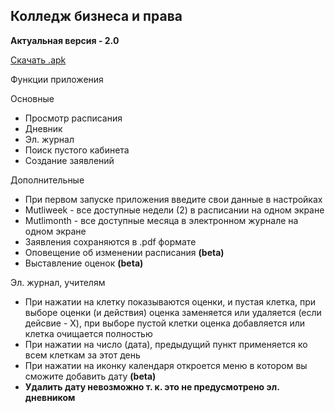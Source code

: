 
## Колледж бизнеса и права

**Актуальная версия - 2.0** 

[Скачать .apk](https://github.com/LikCoD/Kbp/raw/main/app/release/kbp-v2.0-beta.apk)

Функции приложения

Основные

- Просмотр расписания
- Дневник
- Эл. журнал
- Поиск пустого кабинета
- Создание заявлений

Дополнительные

- При первом запуске приложения введите свои данные в настройках
- Mutliweek - все доступные недели (2) в расписании на одном экране
- Mutlimonth - все доступные месяца в электронном журнале на одном экране
- Заявления сохраняются в .pdf формате
- Оповещение об изменении распиcания **(beta)**
- Выставление оценок **(beta)**

Эл. журнал, учителям

- При нажатии на клетку показываются оценки, и пустая клетка, при выборе оценки (и действия) оценка заменяется или удаляется (если дейсвие - X), при выборе пустой клетки оценка добавляется или клетка очищается полностью
- При нажатии на число (дата), предыдущий пункт применяется ко всем клеткам за этот день
- При нажатии на иконку календаря откроется меню в котором вы сможите добавить дату **(beta)**
- **Удалить дату невозможно т. к. это не предусмотрено эл. дневником**
